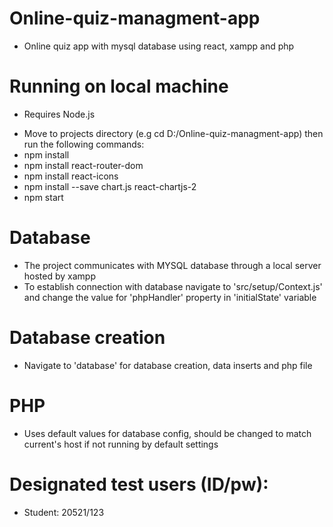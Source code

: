 # Online-quiz-managment-app

- Online quiz app with mysql database using react, xampp and php

# Running on local machine

- Requires Node.js

* Move to projects directory (e.g cd D:/Online-quiz-managment-app) then run the following commands:
* npm install
* npm install react-router-dom
* npm install react-icons
* npm install --save chart.js react-chartjs-2
* npm start

# Database

- The project communicates with MYSQL database through a local server hosted by xampp
- To establish connection with database navigate to 'src/setup/Context.js' and change the value for 'phpHandler' property in 'initialState' variable

# Database creation

- Navigate to 'database' for database creation, data inserts and php file

# PHP

- Uses default values for database config, should be changed to match current's host if not running by default settings

# Designated test users (ID/pw):

- Student: 20521/123
